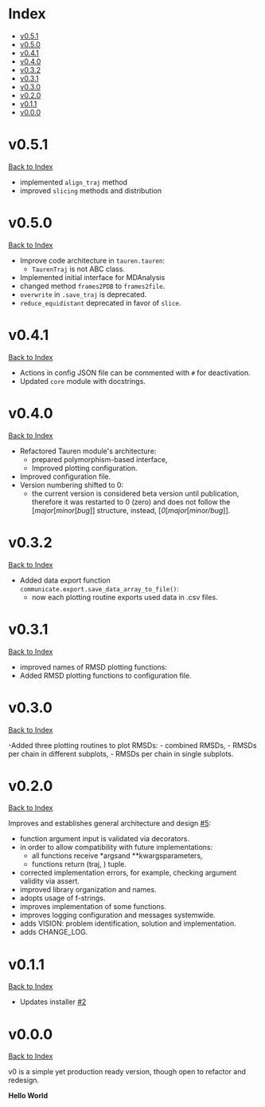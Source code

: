 # Index

- [v0.5.1](https://github.com/joaomcteixeira/Tauren-MD/blob/master/CHANGE_LOG.md#v051)
- [v0.5.0](https://github.com/joaomcteixeira/Tauren-MD/blob/master/CHANGE_LOG.md#v050)
- [v0.4.1](https://github.com/joaomcteixeira/Tauren-MD/blob/master/CHANGE_LOG.md#v041)
- [v0.4.0](https://github.com/joaomcteixeira/Tauren-MD/blob/master/CHANGE_LOG.md#v040)
- [v0.3.2](https://github.com/joaomcteixeira/Tauren-MD/blob/master/CHANGE_LOG.md#v032)
- [v0.3.1](https://github.com/joaomcteixeira/Tauren-MD/blob/master/CHANGE_LOG.md#v031)
- [v0.3.0](https://github.com/joaomcteixeira/Tauren-MD/blob/master/CHANGE_LOG.md#v030)
- [v0.2.0](https://github.com/joaomcteixeira/Tauren-MD/blob/master/CHANGE_LOG.md#v020)
- [v0.1.1](https://github.com/joaomcteixeira/Tauren-MD/blob/master/CHANGE_LOG.md#v011)
- [v0.0.0](https://github.com/joaomcteixeira/Tauren-MD/blob/master/CHANGE_LOG.md#v000)


# v0.5.1
[Back to Index][1]

- implemented `align_traj` method
- improved `slicing` methods and distribution

# v0.5.0
[Back to Index][1]

- Improve code architecture in `tauren.tauren`:
  - `TaurenTraj` is not ABC class.
- Implemented initial interface for MDAnalysis
- changed method `frames2PDB` to `frames2file`.
- `overwrite` in `.save_traj` is deprecated.
- `reduce_equidistant` deprecated in favor of `slice`.

# v0.4.1
[Back to Index][1]

- Actions in config JSON file can be commented with `#` for deactivation.
- Updated `core` module with docstrings.

# v0.4.0
[Back to Index][1]

- Refactored Tauren module's architecture:
  - prepared polymorphism-based interface,
  - Improved plotting configuration.
- Improved configuration file.
- Version numbering shifted to 0:
  - the current version is considered beta version until publication, therefore it was restarted to 0 (zero) and does not follow the [_major_[_minor_[_bug_]] structure, instead, [_0_[_major_[_minor/bug_]].

# v0.3.2
[Back to Index][1]

- Added data export function `communicate.export.save_data_array_to_file()`:
  - now each plotting routine exports used data in .csv files.

# v0.3.1
[Back to Index][1]

- improved names of RMSD plotting functions:
- Added RMSD plotting functions to configuration file.


# v0.3.0
[Back to Index][1]

-Added three plotting routines to plot RMSDs:
    - combined RMSDs,
    - RMSDs per chain in different subplots,
    - RMSDs per chain in single subplots.

# v0.2.0
[Back to Index][1]

Improves and establishes general architecture and design [#5](https://github.com/joaomcteixeira/Tauren-MD/pull/5):

- function argument input is validated via decorators.
- in order to allow compatibility with future implementations:
    - all functions receive *argsand **kwargsparameters,
    - functions return (traj, ) tuple.
- corrected implementation errors, for example, checking argument validity via assert.
- improved library organization and names.
- adopts usage of f-strings.
- improves implementation of some functions.
- improves logging configuration and messages systemwide.
- adds VISION: problem identification, solution and implementation.
- adds CHANGE_LOG.

# v0.1.1
[Back to Index][1]

- Updates installer [#2](https://github.com/joaomcteixeira/Tauren-MD/pull/2)

# v0.0.0
[Back to Index][1]

v0 is a simple yet production ready version, though open to refactor and redesign.

**Hello World**


[1]: https://github.com/joaomcteixeira/Tauren-MD/blob/master/CHANGE_LOG.md#Index
